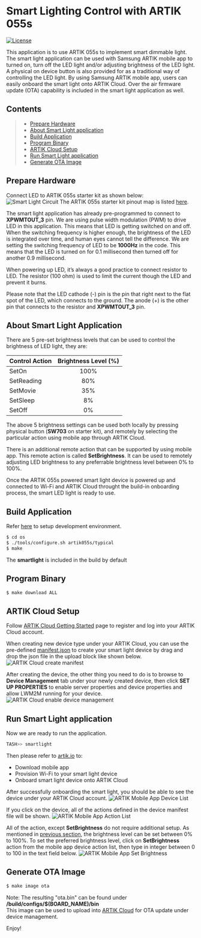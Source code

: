 # Smart Lighting Control with ARTIK 055s

[![License](https://img.shields.io/github/license/SamsungARTIK/TizenRT.svg)](LICENSE)

This application is to use ARTIK 055s to implement smart dimmable light.  The smart light application can be used with Samsung ARTIK mobile app to turned on, turn off the LED light and/or adjusting brightness of the LED light.  A physical on device button is also provided for as a traditional way of controlling the LED light.  By using Samsung ARTIK mobile app, users can easily onboard the smart light onto ARTIK Cloud.  Over the air firmware update (OTA) capability is included in the smart light application as well. 

## Contents

> * [Prepare Hardware](#prepare-hardware)
> * [About Smart Light application](#about-smart-light-application)
> * [Build Application](#build-application)
> * [Program Binary](#program-binary)
> * [ARTIK Cloud Setup](#artik-cloud-setup)
> * [Run Smart Light application](#run-smart-light-application)
> * [Generate OTA Image](#generate-ota-image)

## Prepare Hardware

Connect LED to ARTIK 055s starter kit as shown below:
![Smart Light Circuit](../../../external/docs/media/SmartLight_Circuit.png)
The ARTIK 055s starter kit pinout map is listed [here](../../../build/configs/artik055s/README.md#artik055s-starter-kit-pinout).

The smart light application has already pre-programmed to connect to **XPWMTOUT_3** pin.  We are using pulse width modulation (PWM) to drive LED in this application.  This means that LED is getting switched on and off.  When the switching frequency is higher enough, the brightness of the LED is integrated over time, and human eyes cannot tell the difference.  We are setting the switching frequency of LED to be **1000Hz** in the code.  This means that the LED is turned on for 0.1 millisecond then turned off for another 0.9 millisecond.

When powering up LED, it’s always a good practice to connect resistor to LED.  The resistor (100 ohm) is used to limit the current though the LED and prevent it burns. 

Please note that the LED cathode (-) pin is the pin that right next to the flat spot of the LED, which connects to the ground.  The anode (+) is the other pin that connects to the resistor and **XPWMTOUT_3** pin.


## About Smart Light Application

There are 5 pre-set brightness levels that can be used to control the brightness of LED light, they are:


|   Control Action  |   Brightness Level (%)    |
|:------------------|:-------------------------:|
|SetOn              |   100%                    |
|SetReading         |   80%                     |
|SetMovie           |   35%                     |
|SetSleep           |   8%                      |
|SetOff             |   0%                      |

The above 5 brightness settings can be used both locally by pressing physical button (**SW703** on starter kit), and remotely by selecting the particular action using mobile app through ARTIK Cloud.

There is an additional remote action that can be supported by using mobile app.  This remote action is called **SetBrightness**.  It can be used to remotely adjusting LED brightness to any preferrable brightness level between 0% to 100%.

Once the ARTIK 055s powered smart light device is powered up and connected to Wi-Fi and ARTIK Cloud throught the build-in onboarding process, the smart LED light is ready to use.


## Build Application
Refer [here](../../../README.md#ubuntu-development-setting) to setup development environment.
```bash
$ cd os
$ ./tools/configure.sh artik055s/typical
$ make
```
The **smartlight** is included in the build by default

## Program Binary
```bash
$ make download ALL
```

## ARTIK Cloud Setup
Follow [ARTIK Cloud Getting Started](https://developer.artik.cloud/documentation/getting-started/hello-world.html) page to register and log into your ARTIK Cloud account.

When creating new device type under your ARTIK Cloud, you can use the pre-defined [manifest.json](Manifest/com.smart.light.manifest.json) to create your smart light device by drag and drop the json file in the upload block like shown below.
![ARTIK Cloud create manifest](../../../external/docs/media/ARTIK_Cloud_manifest.png)

After creating the device, the other thing you need to do is to browse to **Device Management** tab under your newly created device, then click **SET UP PROPERTIES** to enable server properties and device properties and allow LWM2M running for your device.
![ARTIK Cloud enable device management](../../../external/docs/media/ARTIK_Cloud_enable_properties.png)


## Run Smart Light application
Now we are ready to run the application. 
```bash
TASH>> smartlight
```
Then please refer to [artik.io](https://developer.artik.io/documentation/artik-05x/getting-started/communicate.html#auto-connect-artik-05x-to-wi-fi-and-artik-cloud) to:
* Download mobile app
* Provision Wi-Fi to your smart light device
* Onboard smart light device onto ARTIK Cloud

After successfully onboarding the smart light, you should be able to see the device under your ARTIK Cloud account.
![ARTIK Mobile App Device List](../../../external/docs/media/MobileApp_DeviceList.png)

If you click on the device, all of the actions defined in the device manifest file will be shown.
![ARTIK Mobile App Action List](../../../external/docs/media/MobileApp_ActionList.png)

All of the action, except **SetBrightness** do not require additional setup.  As mentioned in [previous section](#about-smart-light-application), the brightness level can be set between 0% to 100%.  To set the preferred brightness level, click on **SetBrightness** action from the mobile app device action list, then type in integer between 0 to 100 in the text field below.
![ARTIK Mobile App Set Brightness](../../../external/docs/media/MobileApp_SetBrightnessLevel.png)

 
## Generate OTA Image
```bash
$ make image ota
```
Note: The resulting "ota.bin" can be found under **/build/configs/$(BOARD_NAME)/bin**  
This image can be used to upload into [ARTIK Cloud](https://developer.artik.cloud/documentation/device-management/ota-updates.html) for OTA update under device management. 


Enjoy!

